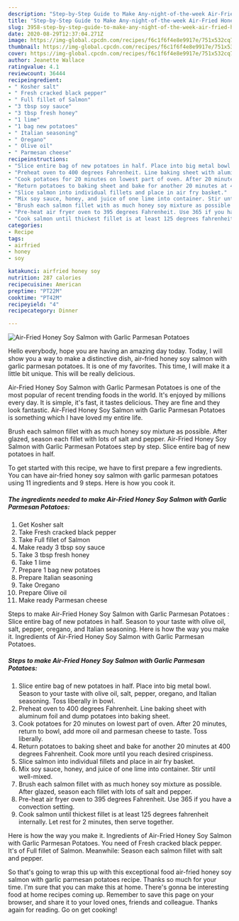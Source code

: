 ```yaml
---
description: "Step-by-Step Guide to Make Any-night-of-the-week Air-Fried Honey Soy Salmon with Garlic Parmesan Potatoes"
title: "Step-by-Step Guide to Make Any-night-of-the-week Air-Fried Honey Soy Salmon with Garlic Parmesan Potatoes"
slug: 3958-step-by-step-guide-to-make-any-night-of-the-week-air-fried-honey-soy-salmon-with-garlic-parmesan-potatoes
date: 2020-08-29T12:37:04.271Z
image: https://img-global.cpcdn.com/recipes/f6c1f6f4e8e9917e/751x532cq70/air-fried-honey-soy-salmon-with-garlic-parmesan-potatoes-recipe-main-photo.jpg
thumbnail: https://img-global.cpcdn.com/recipes/f6c1f6f4e8e9917e/751x532cq70/air-fried-honey-soy-salmon-with-garlic-parmesan-potatoes-recipe-main-photo.jpg
cover: https://img-global.cpcdn.com/recipes/f6c1f6f4e8e9917e/751x532cq70/air-fried-honey-soy-salmon-with-garlic-parmesan-potatoes-recipe-main-photo.jpg
author: Jeanette Wallace
ratingvalue: 4.1
reviewcount: 36444
recipeingredient:
- " Kosher salt"
- " Fresh cracked black pepper"
- " Full fillet of Salmon"
- "3 tbsp soy sauce"
- "3 tbsp fresh honey"
- "1 lime"
- "1 bag new potatoes"
- " Italian seasoning"
- " Oregano"
- " Olive oil"
- " Parmesan cheese"
recipeinstructions:
- "Slice entire bag of new potatoes in half. Place into big metal bowl. Season to your taste with olive oil, salt, pepper, oregano, and Italian seasoning. Toss liberally in bowl."
- "Preheat oven to 400 degrees Fahrenheit. Line baking sheet with aluminum foil and dump potatoes into baking sheet."
- "Cook potatoes for 20 minutes on lowest part of oven. After 20 minutes, return to bowl, add more oil and parmesan cheese to taste. Toss liberally."
- "Return potatoes to baking sheet and bake for another 20 minutes at 400 degrees Fahrenheit. Cook more until you reach desired crispiness."
- "Slice salmon into individual fillets and place in air fry basket."
- "Mix soy sauce, honey, and juice of one lime into container. Stir until well-mixed."
- "Brush each salmon fillet with as much honey soy mixture as possible. After glazed, season each fillet with lots of salt and pepper."
- "Pre-heat air fryer oven to 395 degrees Fahrenheit. Use 365 if you have a convection setting."
- "Cook salmon until thickest fillet is at least 125 degrees fahrenheit internally. Let rest for 2 minutes, then serve together."
categories:
- Recipe
tags:
- airfried
- honey
- soy

katakunci: airfried honey soy 
nutrition: 287 calories
recipecuisine: American
preptime: "PT22M"
cooktime: "PT42M"
recipeyield: "4"
recipecategory: Dinner

---
```



![Air-Fried Honey Soy Salmon with Garlic Parmesan Potatoes](https://img-global.cpcdn.com/recipes/f6c1f6f4e8e9917e/751x532cq70/air-fried-honey-soy-salmon-with-garlic-parmesan-potatoes-recipe-main-photo.jpg)

Hello everybody, hope you are having an amazing day today. Today, I will show you a way to make a distinctive dish, air-fried honey soy salmon with garlic parmesan potatoes. It is one of my favorites. This time, I will make it a little bit unique. This will be really delicious.

Air-Fried Honey Soy Salmon with Garlic Parmesan Potatoes is one of the most popular of recent trending foods in the world. It's enjoyed by millions every day. It is simple, it's fast, it tastes delicious. They are fine and they look fantastic. Air-Fried Honey Soy Salmon with Garlic Parmesan Potatoes is something which I have loved my entire life.

Brush each salmon fillet with as much honey soy mixture as possible. After glazed, season each fillet with lots of salt and pepper. Air-Fried Honey Soy Salmon with Garlic Parmesan Potatoes step by step. Slice entire bag of new potatoes in half.


To get started with this recipe, we have to first prepare a few ingredients. You can have air-fried honey soy salmon with garlic parmesan potatoes using 11 ingredients and 9 steps. Here is how you cook it.

<!--inarticleads1-->

##### The ingredients needed to make Air-Fried Honey Soy Salmon with Garlic Parmesan Potatoes:

1. Get  Kosher salt
1. Take  Fresh cracked black pepper
1. Take  Full fillet of Salmon
1. Make ready 3 tbsp soy sauce
1. Take 3 tbsp fresh honey
1. Take 1 lime
1. Prepare 1 bag new potatoes
1. Prepare  Italian seasoning
1. Take  Oregano
1. Prepare  Olive oil
1. Make ready  Parmesan cheese


Steps to make Air-Fried Honey Soy Salmon with Garlic Parmesan Potatoes : Slice entire bag of new potatoes in half. Season to your taste with olive oil, salt, pepper, oregano, and Italian seasoning. Here is how the way you make it. Ingredients of Air-Fried Honey Soy Salmon with Garlic Parmesan Potatoes. 

<!--inarticleads2-->

##### Steps to make Air-Fried Honey Soy Salmon with Garlic Parmesan Potatoes:

1. Slice entire bag of new potatoes in half. Place into big metal bowl. Season to your taste with olive oil, salt, pepper, oregano, and Italian seasoning. Toss liberally in bowl.
1. Preheat oven to 400 degrees Fahrenheit. Line baking sheet with aluminum foil and dump potatoes into baking sheet.
1. Cook potatoes for 20 minutes on lowest part of oven. After 20 minutes, return to bowl, add more oil and parmesan cheese to taste. Toss liberally.
1. Return potatoes to baking sheet and bake for another 20 minutes at 400 degrees Fahrenheit. Cook more until you reach desired crispiness.
1. Slice salmon into individual fillets and place in air fry basket.
1. Mix soy sauce, honey, and juice of one lime into container. Stir until well-mixed.
1. Brush each salmon fillet with as much honey soy mixture as possible. After glazed, season each fillet with lots of salt and pepper.
1. Pre-heat air fryer oven to 395 degrees Fahrenheit. Use 365 if you have a convection setting.
1. Cook salmon until thickest fillet is at least 125 degrees fahrenheit internally. Let rest for 2 minutes, then serve together.


Here is how the way you make it. Ingredients of Air-Fried Honey Soy Salmon with Garlic Parmesan Potatoes. You need of Fresh cracked black pepper. It&#39;s of Full fillet of Salmon. Meanwhile: Season each salmon fillet with salt and pepper. 

So that's going to wrap this up with this exceptional food air-fried honey soy salmon with garlic parmesan potatoes recipe. Thanks so much for your time. I'm sure that you can make this at home. There's gonna be interesting food at home recipes coming up. Remember to save this page on your browser, and share it to your loved ones, friends and colleague. Thanks again for reading. Go on get cooking!
